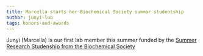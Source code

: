 ```yaml
---
title: Marcella starts her Biochemical Society summar studentship
author: junyi-luo
tags: honors-and-awards
---
```


Junyi (Marcella) is our first lab member this summer funded by the [Summer Research Studenship from the Biochemical Society](https://www.biochemistry.org/grants-and-awards/grants-and-bursaries/summer-vacation-studentships/research-studentship/)